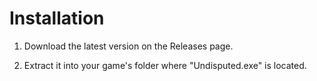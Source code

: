 # Installation

 1. Download the latest version on the Releases page.
    
 2. Extract it into your game's folder where "Undisputed.exe" is located.
